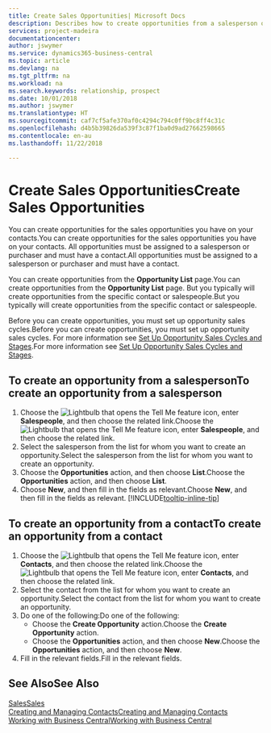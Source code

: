 ```yaml
---
title: Create Sales Opportunities| Microsoft Docs
description: Describes how to create opportunities from a salesperson or a contact in Business Central.
services: project-madeira
documentationcenter: 
author: jswymer
ms.service: dynamics365-business-central
ms.topic: article
ms.devlang: na
ms.tgt_pltfrm: na
ms.workload: na
ms.search.keywords: relationship, prospect
ms.date: 10/01/2018
ms.author: jswymer
ms.translationtype: HT
ms.sourcegitcommit: caf7cf5afe370af0c4294c794c0ff9bc8ff4c31c
ms.openlocfilehash: d4b5b39826da539f3c87f1ba0d9ad27662598665
ms.contentlocale: en-au
ms.lasthandoff: 11/22/2018

---
```

# <a name="create-sales-opportunities"></a><span data-ttu-id="5a482-103">Create Sales Opportunities</span><span class="sxs-lookup"><span data-stu-id="5a482-103">Create Sales Opportunities</span></span>
<span data-ttu-id="5a482-104">You can create opportunities for the sales opportunities you have on your contacts.</span><span class="sxs-lookup"><span data-stu-id="5a482-104">You can create opportunities for the sales opportunities you have on your contacts.</span></span> <span data-ttu-id="5a482-105">All opportunities must be assigned to a salesperson or purchaser and must have a contact.</span><span class="sxs-lookup"><span data-stu-id="5a482-105">All opportunities must be assigned to a salesperson or purchaser and must have a contact.</span></span>

<span data-ttu-id="5a482-106">You can create opportunities from the **Opportunity List** page.</span><span class="sxs-lookup"><span data-stu-id="5a482-106">You can create opportunities from the **Opportunity List** page.</span></span> <span data-ttu-id="5a482-107">But you typically will create opportunities from the specific contact or salespeople.</span><span class="sxs-lookup"><span data-stu-id="5a482-107">But you typically will create opportunities from the specific contact or salespeople.</span></span>

<span data-ttu-id="5a482-108">Before you can create opportunities, you must set up opportunity sales cycles.</span><span class="sxs-lookup"><span data-stu-id="5a482-108">Before you can create opportunities, you must set up opportunity sales cycles.</span></span> <span data-ttu-id="5a482-109">For more information see [Set Up Opportunity Sales Cycles and Stages](marketing-how-setup-opportunity-sales-cycles-stages.md).</span><span class="sxs-lookup"><span data-stu-id="5a482-109">For more information see [Set Up Opportunity Sales Cycles and Stages](marketing-how-setup-opportunity-sales-cycles-stages.md).</span></span>

## <a name="to-create-an-opportunity-from-a-salesperson"></a><span data-ttu-id="5a482-110">To create an opportunity from a salesperson</span><span class="sxs-lookup"><span data-stu-id="5a482-110">To create an opportunity from a salesperson</span></span>
1. <span data-ttu-id="5a482-111">Choose the ![Lightbulb that opens the Tell Me feature](media/ui-search/search_small.png "Tell me what you want to do") icon, enter **Salespeople**, and then choose the related link.</span><span class="sxs-lookup"><span data-stu-id="5a482-111">Choose the ![Lightbulb that opens the Tell Me feature](media/ui-search/search_small.png "Tell me what you want to do") icon, enter **Salespeople**, and then choose the related link.</span></span>
2. <span data-ttu-id="5a482-112">Select the salesperson from the list for whom you want to create an opportunity.</span><span class="sxs-lookup"><span data-stu-id="5a482-112">Select the salesperson from the list for whom you want to create an opportunity.</span></span>
3. <span data-ttu-id="5a482-113">Choose the **Opportunities** action, and then choose **List**.</span><span class="sxs-lookup"><span data-stu-id="5a482-113">Choose the **Opportunities** action, and then choose **List**.</span></span>
4. <span data-ttu-id="5a482-114">Choose **New**, and then fill in the fields as relevant.</span><span class="sxs-lookup"><span data-stu-id="5a482-114">Choose **New**, and then fill in the fields as relevant.</span></span> [!INCLUDE[tooltip-inline-tip](includes/tooltip-inline-tip_md.md)]  



## <a name="to-create-an-opportunity-from-a-contact"></a><span data-ttu-id="5a482-115">To create an opportunity from a contact</span><span class="sxs-lookup"><span data-stu-id="5a482-115">To create an opportunity from a contact</span></span>
1. <span data-ttu-id="5a482-116">Choose the ![Lightbulb that opens the Tell Me feature](media/ui-search/search_small.png "Tell me what you want to do") icon, enter **Contacts**, and then choose the related link.</span><span class="sxs-lookup"><span data-stu-id="5a482-116">Choose the ![Lightbulb that opens the Tell Me feature](media/ui-search/search_small.png "Tell me what you want to do") icon, enter **Contacts**, and then choose the related link.</span></span>
2. <span data-ttu-id="5a482-117">Select the contact from the list for whom you want to create an opportunity.</span><span class="sxs-lookup"><span data-stu-id="5a482-117">Select the contact from the list for whom you want to create an opportunity.</span></span>
3. <span data-ttu-id="5a482-118">Do one of the following:</span><span class="sxs-lookup"><span data-stu-id="5a482-118">Do one of the following:</span></span>
   * <span data-ttu-id="5a482-119">Choose the **Create Opportunity** action.</span><span class="sxs-lookup"><span data-stu-id="5a482-119">Choose the **Create Opportunity** action.</span></span>
   * <span data-ttu-id="5a482-120">Choose the  **Opportunities** action, and then choose **New**.</span><span class="sxs-lookup"><span data-stu-id="5a482-120">Choose the  **Opportunities** action, and then choose **New**.</span></span>
4. <span data-ttu-id="5a482-121">Fill in the relevant fields.</span><span class="sxs-lookup"><span data-stu-id="5a482-121">Fill in the relevant fields.</span></span>

## <a name="see-also"></a><span data-ttu-id="5a482-122">See Also</span><span class="sxs-lookup"><span data-stu-id="5a482-122">See Also</span></span>
[<span data-ttu-id="5a482-123">Sales</span><span class="sxs-lookup"><span data-stu-id="5a482-123">Sales</span></span>](sales-manage-sales.md)  
[<span data-ttu-id="5a482-124">Creating and Managing Contacts</span><span class="sxs-lookup"><span data-stu-id="5a482-124">Creating and Managing Contacts</span></span>](marketing-contacts.md)  
[<span data-ttu-id="5a482-125">Working with Business Central</span><span class="sxs-lookup"><span data-stu-id="5a482-125">Working with Business Central</span></span>](ui-work-product.md)

